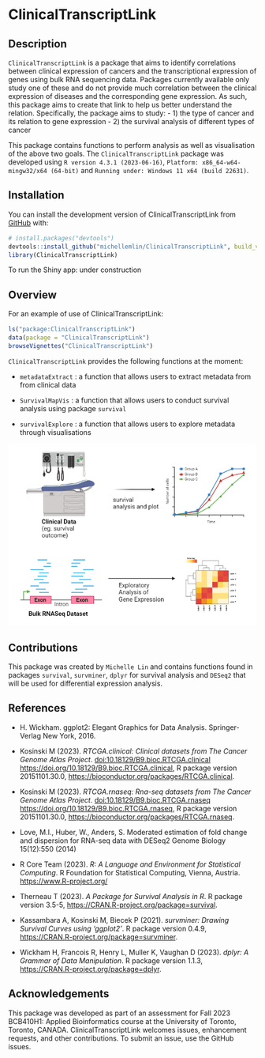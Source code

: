 
<!-- README.md is generated from README.Rmd. Please edit that file -->

# ClinicalTranscriptLink

<!-- badges: start -->
<!-- badges: end -->

## Description

`ClinicalTranscriptLink` is a package that aims to identify correlations
between clinical expression of cancers and the transcriptional
expression of genes using bulk RNA sequencing data. Packages currently
available only study one of these and do not provide much correlation
between the clinical expression of diseases and the corresponding gene
expression. As such, this package aims to create that link to help us
better understand the relation. Specifically, the package aims to
study: - 1) the type of cancer and its relation to gene expression - 2)
the survival analysis of different types of cancer

This package contains functions to perform analysis as well as
visualisation of the above two goals. The `ClinicalTranscriptLink`
package was developed using `R version 4.3.1 (2023-06-16)`,
`Platform: x86_64-w64-mingw32/x64 (64-bit)` and
`Running under: Windows 11 x64 (build 22631)`.

## Installation

You can install the development version of ClinicalTranscriptLink from
[GitHub](https://github.com/) with:

``` r
# install.packages("devtools")
devtools::install_github("michellemlin/ClinicalTranscriptLink", build_vignettes = TRUE)
library(ClinicalTranscriptLink)
```

To run the Shiny app: under construction

## Overview

For an example of use of ClinicalTranscriptLink:

``` r
ls("package:ClinicalTranscriptLink")
data(package = "ClinicalTranscriptLink") 
browseVignettes("ClinicalTranscriptLink")
```

`ClinicalTranscriptLink` provides the following functions at the moment:

- `metadataExtract` : a function that allows users to extract metadata
  from from clinical data

- `SurvivalMapVis` : a function that allows users to conduct survival
  analysis using package `survival`

- `survivalExplore` : a function that allows users to explore metadata
  through visualisations

![](./MichellePackageOverview.png)

## Contributions

This package was created by `Michelle Lin` and contains functions found
in packages `survival`, `survminer`, `dplyr` for survival analysis and
`DESeq2` that will be used for differential expression analysis.

## References

- H. Wickham. ggplot2: Elegant Graphics for Data Analysis.
  Springer-Verlag New York, 2016.

- Kosinski M (2023). *RTCGA.clinical: Clinical datasets from The Cancer
  Genome Atlas Project*. <doi:10.18129/B9.bioc.RTCGA.clinical>
  <https://doi.org/10.18129/B9.bioc.RTCGA.clinical>, R package version
  20151101.30.0, <https://bioconductor.org/packages/RTCGA.clinical>.

- Kosinski M (2023). *RTCGA.rnaseq: Rna-seq datasets from The Cancer
  Genome Atlas Project*. <doi:10.18129/B9.bioc.RTCGA.rnaseq>
  <https://doi.org/10.18129/B9.bioc.RTCGA.rnaseq>, R package version
  20151101.30.0, <https://bioconductor.org/packages/RTCGA.rnaseq>.

- Love, M.I., Huber, W., Anders, S. Moderated estimation of fold change
  and dispersion for RNA-seq data with DESeq2 Genome Biology 15(12):550
  (2014)

- R Core Team (2023). *R: A Language and Environment for Statistical
  Computing*. R Foundation for Statistical Computing, Vienna, Austria.
  <https://www.R-project.org/>

- Therneau T (2023). *A Package for Survival Analysis in R*. R package
  version 3.5-5, <https://CRAN.R-project.org/package=survival>.

- Kassambara A, Kosinski M, Biecek P (2021). *survminer: Drawing
  Survival Curves using ‘ggplot2’*. R package version 0.4.9,
  <https://CRAN.R-project.org/package=survminer>.

- Wickham H, Francois R, Henry L, Muller K, Vaughan D (2023). *dplyr: A
  Grammar of Data Manipulation*. R package version 1.1.3,
  <https://CRAN.R-project.org/package=dplyr>.

## Acknowledgements

This package was developed as part of an assessment for Fall 2023
BCB410H1: Applied Bioinformatics course at the University of Toronto,
Toronto, CANADA. ClinicalTranscriptLink welcomes issues, enhancement
requests, and other contributions. To submit an issue, use the GitHub
issues.
